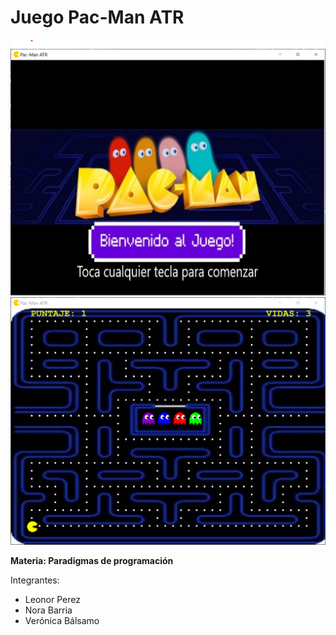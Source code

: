# Juego Pac-Man ATR

![inicio](inicio.png)
![juego](juego.png)

**Materia: Paradigmas de programación**

Integrantes:
- Leonor Perez
- Nora Barria
- Verónica Bálsamo

